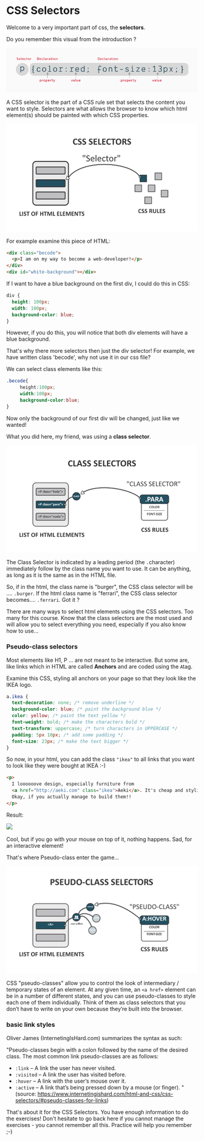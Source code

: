 # CSS Selectors

Welcome to a very important part of css, the **selectors**.

Do you remember this visual from the introduction ?

![](./resources/selector.png)

A CSS selector is the part of a CSS rule set that selects the content you want to style. Selectors are what allows the browser to know which html element(s) should be painted with which CSS properties.

![](./resources/css-selector.png)

For example examine this piece of HTML:

```html
<div class="becode">
  <p>I am on my way to become a web-developer!</p>
</div>
<div id="white-background"></div>
```

If I want to have a blue background on the first div, I could do this in CSS:

```css
div {
  height: 100px;
  width: 100px;
  background-color: blue;
}
```

However, if you do this, you will notice that both div elements will have a blue background.

That's why there more selectors then just the div selector!
For example, we have written class 'becode', why not use it in our css file?

We can select class elements like this:

```css
.becode{
     height:100px;
     width:100px;
     background-color:blue;
}
```

Now only the background of our first div will be changed, just like we wanted!

What you did here, my friend, was using a **class selector**.

![](./resources/class-selectors.png)

The Class Selector is indicated by a leading period (the `.`character) immediately follow by the class name you want to use. It can be anything, as long as it is the same as in the HTML file.

So, if in the html, the class name is "burger", the CSS class selector will be .... `.burger`. If the html class name is "ferrari", the CSS class selector becomes.... `.ferrari`. Got it ?

There are many ways to select html elements using the CSS selectors. Too many for this course. Know that the class selectors are the most used and will allow you to select everything you need, especially if you also know how to use...

### Pseudo-class selectors

Most elements like H1, P ... are not meant to be interactive. But some are, like links which in HTML are called **Anchors** and are coded using the `A`tag.

Examine this CSS, styling all anchors on your page so that they look like the IKEA logo.

```css
a.ikea {
  text-decoration: none; /* remove underline */
  background-color: blue; /* paint the background blue */
  color: yellow; /* paint the text yellow */
  font-weight: bold; /* make the characters bold */
  text-transform: uppercase; /* turn characters in UPPERCASE */
  padding: 5px 10px; /* add some padding */
  font-size: 23px; /* make the text bigger */
}
```

So now, in your html, you can add the class `"ikea"` to all links that you want to look like they were bought at IKEA :-)

```html
<p>
  I loooooove design, especially furniture from
  <a href="http://aeki.com" class="ikea">Aeki</a>. It's cheap and stylish...
  Okay, if you actually manage to build them!!
</p>
```

Result:

![](./resources/ikea.png)

Cool, but if you go with your mouse on top of it, nothing happens. Sad, for an interactive element!

That's where Pseudo-class enter the game...

![](./resources/psuedo-class-selectors.png)

CSS "pseudo-classes" allow you to control the look of intermediary / temporary states of an element. At any given time, an `<a href>` element can be in a number of different states, and you can use pseudo-classes to style each one of them individually. Think of them as class selectors that you don’t have to write on your own because they’re built into the browser.

### basic link styles

Oliver James (InternetingIsHard.com) summarizes the syntax as such:

"Pseudo-classes begin with a colon followed by the name of the desired class. The most common link pseudo-classes are as follows:

- `:link` – A link the user has never visited.
- `:visited` – A link the user has visited before.
- `:hover` – A link with the user’s mouse over it.
- `:active` – A link that’s being pressed down by a mouse (or finger).
"
(source: https://www.internetingishard.com/html-and-css/css-selectors/#pseudo-classes-for-links)

That's about it for the CSS Selectors. You have enough information to do the exercises! Don't hesitate to go back here if you cannot manage the exercises - you cannot remember all this. Practice will help you remember ;-)

